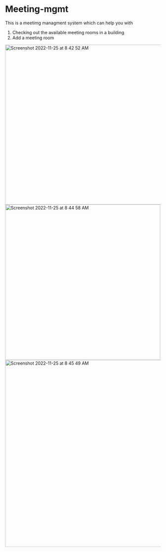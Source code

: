 # Meeting-mgmt

This is a meetimg managment system which can help you with
1. Checking out the available meeting rooms in a building 
2. Add a meeting room 

<img width="516" alt="Screenshot 2022-11-25 at 8 42 52 AM" src="https://user-images.githubusercontent.com/16018506/203893086-ca1b9b40-30ce-4ac9-976d-f24742640fe8.png">
<img width="502" alt="Screenshot 2022-11-25 at 8 44 58 AM" src="https://user-images.githubusercontent.com/16018506/203893241-95b4be5a-7436-4a0e-8ccf-d70404b13635.png">
<img width="604" alt="Screenshot 2022-11-25 at 8 45 49 AM" src="https://user-images.githubusercontent.com/16018506/203893334-abdc0cac-72a4-408c-9a48-8ea22fdec82c.png">
